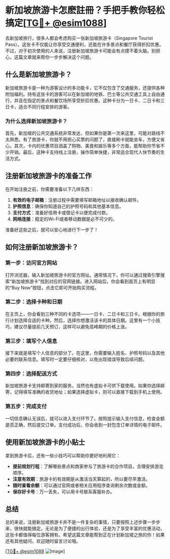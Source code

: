 # 新加坡旅游卡怎麽註冊？手把手教你轻松搞定[[TG💪+ @esim1088](https://t.me/s/esim1088)]

去新加坡旅行，很多人都会考虑购买一张新加坡旅游卡（Singapore Tourist Pass）。这张卡不仅能让你享受交通便利，还能在许多景点和餐厅获得折扣优惠。不过，对于初次使用的人来说，注册新加坡旅游卡可能会有点摸不着头脑。别担心，这篇文章就来帮你一步步解决这个问题。

## 什么是新加坡旅游卡？

新加坡旅游卡是一种为游客设计的多功能卡，它不仅包含了交通服务，还提供各种附加福利。持有这张卡的游客可以在新加坡的地铁、巴士等公共交通工具上自由通行，并且在指定的景点和餐饮场所享受折扣优惠。这种卡分为一日卡、二日卡和三日卡，适合不同行程安排的游客。

### 为什么选择新加坡旅游卡？

首先，新加坡的公共交通系统非常发达，但如果你是第一次来这里，可能对路线不太熟悉。有了旅游卡，你就不用担心买票的问题了，直接刷卡就能坐车，方便又省心。其次，卡内的优惠项目涵盖了购物、美食和娱乐等多个方面，能帮助你节省不少开销。最后，这种卡支持线上注册，操作简单快捷，非常适合现代人快节奏的生活方式。

## 注册新加坡旅游卡的准备工作

在开始注册之前，你需要准备以下几样东西：

1. **有效的电子邮箱**：注册过程中需要填写邮箱地址以接收确认邮件。
2. **护照信息**：确保你知道自己的护照号码和其他基本信息。
3. **支付方式**：准备好信用卡或借记卡以便完成付款。
4. **网络连接**：稳定的Wi-Fi或者移动数据是必不可少的。

准备好这些之后，就可以安心地进行下一步了！

## 如何注册新加坡旅游卡？

### 第一步：访问官方网站

打开浏览器，输入新加坡旅游卡的官方网址。通常情况下，你可以通过搜索引擎搜索“新加坡旅游卡”找到对应的官网链接。进入网站后，你会看到首页上有明显的“Buy Now”按钮，点击它即可开始购买流程。

### 第二步：选择卡种和日期

在主页上，你会看到三种不同的卡选项——一日卡、二日卡和三日卡。根据你的旅行计划选择合适的卡种。然后，选择你想激活该卡的具体日期。这里有一个小技巧，建议尽量提前几天预订，这样可以避免高峰期的价格上涨。

### 第三步：填写个人信息

接下来就是填写个人信息的部分了。在这里，你需要输入姓名、护照号码以及其他必要的联系信息。填写时一定要仔细核对，以免出现错误导致后续问题。

### 第四步：选择配送方式

新加坡旅游卡支持邮寄到家的服务，当然也有虚拟卡可供下载使用。如果你选择邮寄，记得填写准确的收货地址；如果选择虚拟卡，则可以直接下载到手机上使用。

### 第五步：完成支付

一切信息确认无误后，就可以进入支付环节了。按照提示输入支付信息，检查金额是否正确，然后提交订单。支付成功后，你会收到一封包含订单详情的电子邮件。

## 使用新加坡旅游卡的小贴士

拿到旅游卡后，还有一些小技巧可以帮助你更好地利用它：

- **提前规划行程**：了解哪些景点和商家参与了旅游卡的合作项目，合理安排游览顺序。
- **注意有效期**：旅游卡的有效期是从激活当天算起的，所以要尽早激活。
- **随时查看余额**：可以通过官网或者相关应用程序查询剩余次数或金额。
- **保存好卡号**：万一丢失，可以用卡号联系客服补办。

## 总结

总的来说，注册新加坡旅游卡并不是一件复杂的事情，只要按照上述步骤一步步来，很快就能搞定。无论是为了便捷的出行体验，还是为了享受丰富的优惠活动，这张卡都值得每位游客拥有。希望这篇文章能帮到正在计划新加坡之旅的你！如果还有其他疑问，欢迎随时留言讨论哦。

[[TG💪+ @esim1088](https://t.me/s/esim1088) ![Image](https://i.postimg.cc/4NQfJmqS/Snipaste-2025-05-13-00-14-12.png)]